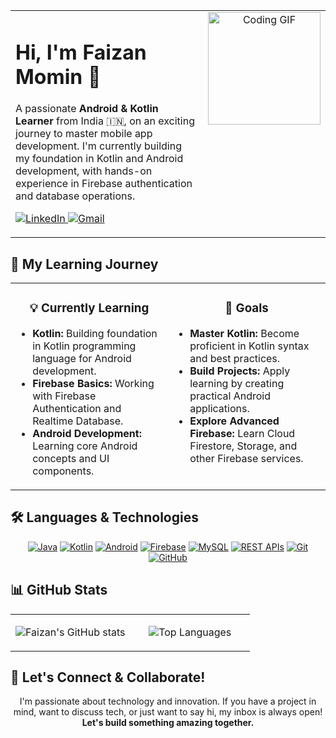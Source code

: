 <table width="100%">
<tr>
<td width="70%" valign="top">
<h1>Hi, I'm Faizan Momin 👋</h1>
<p>
A passionate <b>Android & Kotlin Learner</b> from India 🇮🇳, on an exciting journey to master mobile app development. I'm currently building my foundation in Kotlin and Android development, with hands-on experience in Firebase authentication and database operations.
</p>
<p>
<a href="https://www.linkedin.com/in/faizan-momin-tech" target="_blank">
<img src="https://img.shields.io/badge/LinkedIn-0077B5?style=for-the-badge&logo=linkedin&logoColor=white" alt="LinkedIn"/>
</a>
<a href="mailto:mdfaizanmomin12@gmail.com">
<img src="https://img.shields.io/badge/Gmail-D14836?style=for-the-badge&logo=gmail&logoColor=white" alt="Gmail"/>
</a>
</p>
</td>
<td width="30%" align="center" valign="top">
<img src="https://media.giphy.com/media/qgQUggAC3Pfv687qPC/giphy.gif" alt="Coding GIF" width="180"/>
</td>
</tr>
</table>

## 🚀 My Learning Journey

<table width="100%">
<tr>
<td width="50%" valign="top">
<h3 align="center">💡 Currently Learning</h3>
<ul>
<li><b>Kotlin:</b> Building foundation in Kotlin programming language for Android development.</li>
<li><b>Firebase Basics:</b> Working with Firebase Authentication and Realtime Database.</li>
<li><b>Android Development:</b> Learning core Android concepts and UI components.</li>
</ul>
</td>
<td width="50%" valign="top">
<h3 align="center">🎯 Goals</h3>
<ul>
<li><b>Master Kotlin:</b> Become proficient in Kotlin syntax and best practices.</li>
<li><b>Build Projects:</b> Apply learning by creating practical Android applications.</li>
<li><b>Explore Advanced Firebase:</b> Learn Cloud Firestore, Storage, and other Firebase services.</li>
</ul>
</td>
</tr>
</table>

## 🛠️ Languages & Technologies

<p align="center">
<a href="#"><img src="https://img.shields.io/badge/Java-ED8B00?style=for-the-badge&logo=java&logoColor=white" alt="Java"/></a>
<a href="#"><img src="https://img.shields.io/badge/Kotlin-7F52FF?style=for-the-badge&logo=kotlin&logoColor=white" alt="Kotlin"/></a>
<a href="#"><img src="https://img.shields.io/badge/Android-3DDC84?style=for-the-badge&logo=android&logoColor=white" alt="Android"/></a>
<a href="#"><img src="https://img.shields.io/badge/Firebase-FFCA28?style=for-the-badge&logo=firebase&logoColor=black" alt="Firebase"/></a>
<a href="#"><img src="https://img.shields.io/badge/MySQL-005C84?style=for-the-badge&logo=mysql&logoColor=white" alt="MySQL"/></a>
<a href="#"><img src="https://img.shields.io/badge/REST_APIs-0277BD?style=for-the-badge&logo=api&logoColor=white" alt="REST APIs"/></a>
<a href="#"><img src="https://img.shields.io/badge/Git-F05032?style=for-the-badge&logo=git&logoColor=white" alt="Git"/></a>
<a href="#"><img src="https://img.shields.io/badge/GitHub-181717?style=for-the-badge&logo=github&logoColor=white" alt="GitHub"/></a>
</p>

## 📊 GitHub Stats

<table width="100%">
<tr>
<td width="50%" valign="top">
<p align="center">
<img src="https://github-readme-stats.vercel.app/api?username=faizan701&show_icons=true&theme=tokyonight&hide_border=true&count_private=true&include_all_commits=true" alt="Faizan's GitHub stats"/>
</p>
</td>
<td width="50%" valign="top">
<p align="center">
<img src="https://github-readme-stats.vercel.app/api/top-langs/?username=faizan701&layout=compact&theme=tokyonight&hide_border=true" alt="Top Languages"/>
</p>
</td>
</tr>
</table>

## 💬 Let's Connect & Collaborate!

<p align="center">
I'm passionate about technology and innovation. If you have a project in mind, want to discuss tech, or just want to say hi, my inbox is always open!
<br/>
<b>Let's build something amazing together.</b>
</p>
